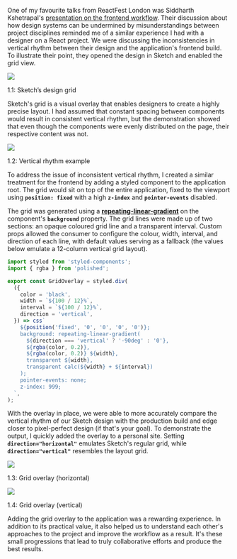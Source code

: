 
One of my favourite talks from ReactFest London was Siddharth Kshetrapal's [presentation on the frontend workflow](https://www.youtube.com/watch?v=bLgZwFRYTJ4). Their discussion about how design systems can be undermined by misunderstandings between project disciplines reminded me of a similar experience I had with a designer on a React project. We were discussing the inconsistencies in vertical rhythm between their design and the application's frontend build. To illustrate their point, they opened the design in Sketch and enabled the grid view.


![](https://s3.us-west-2.amazonaws.com/secure.notion-static.com/765c189a-0577-457d-9c77-e53b963fa3df/sketch-design-grid.jpg?X-Amz-Algorithm=AWS4-HMAC-SHA256&X-Amz-Content-Sha256=UNSIGNED-PAYLOAD&X-Amz-Credential=AKIAT73L2G45EIPT3X45%2F20230103%2Fus-west-2%2Fs3%2Faws4_request&X-Amz-Date=20230103T082411Z&X-Amz-Expires=3600&X-Amz-Signature=c52f5773c8bb561cc09a86091faa1f09050c811b8df251210bfff67237a52091&X-Amz-SignedHeaders=host&x-id=GetObject)


1.1: Sketch’s design grid


Sketch's grid is a visual overlay that enables designers to create a highly precise layout. I had assumed that constant spacing between components would result in consistent vertical rhythm, but the demonstration showed that even though the components were evenly distributed on the page, their respective content was not.


![](https://s3.us-west-2.amazonaws.com/secure.notion-static.com/08652dc5-a3f7-4a09-8ac9-ebcd82ba1075/vertical-rhythm.png?X-Amz-Algorithm=AWS4-HMAC-SHA256&X-Amz-Content-Sha256=UNSIGNED-PAYLOAD&X-Amz-Credential=AKIAT73L2G45EIPT3X45%2F20230103%2Fus-west-2%2Fs3%2Faws4_request&X-Amz-Date=20230103T082411Z&X-Amz-Expires=3600&X-Amz-Signature=05a02969955503b7d2dfb11ad836a2c1f6df774aeb94a4d305b4b3d5371b3d66&X-Amz-SignedHeaders=host&x-id=GetObject)


1.2: Vertical rhythm example


To address the issue of inconsistent vertical rhythm, I created a similar treatment for the frontend by adding a styled component to the application root. The grid would sit on top of the entire application, fixed to the viewport using **`position: fixed`** with a high **`z-index`** and **`pointer-events`** disabled.


The grid was generated using a [**repeating-linear-gradient**](https://developer.mozilla.org/en-US/docs/Web/CSS/repeating-linear-gradient) on the component's **`background`** property. The grid lines were made up of two sections: an opaque coloured grid line and a transparent interval. Custom props allowed the consumer to configure the colour, width, interval, and direction of each line, with default values serving as a fallback (the values below emulate a 12-column vertical grid layout).


```javascript
import styled from 'styled-components';
import { rgba } from 'polished';

export const GridOverlay = styled.div(
  ({
    color = 'black',
    width = `${100 / 12}%`,
    interval = `${100 / 12}%`,
    direction = 'vertical',
  }) => css`
    ${position('fixed', '0', '0', '0', '0')};
    background: repeating-linear-gradient(
      ${direction === 'vertical' ? '-90deg' : '0'},
      ${rgba(color, 0.2)},
      ${rgba(color, 0.2)} ${width},
      transparent ${width},
      transparent calc(${width} + ${interval})
    );
    pointer-events: none;
    z-index: 999;
  `,
);
```


With the overlay in place, we were able to more accurately compare the vertical rhythm of our Sketch design with the production build and edge closer to pixel-perfect design (if that's your goal). To demonstrate the output, I quickly added the overlay to a personal site. Setting **`direction="horizontal"`** emulates Sketch's regular grid, while **`direction="vertical"`** resembles the layout grid.


![](https://s3.us-west-2.amazonaws.com/secure.notion-static.com/4cf79f51-282d-4a78-8823-8689b2c20879/grid-overlay-horizontal.jpg?X-Amz-Algorithm=AWS4-HMAC-SHA256&X-Amz-Content-Sha256=UNSIGNED-PAYLOAD&X-Amz-Credential=AKIAT73L2G45EIPT3X45%2F20230103%2Fus-west-2%2Fs3%2Faws4_request&X-Amz-Date=20230103T082411Z&X-Amz-Expires=3600&X-Amz-Signature=adb746261b56b217c478d6d761ad8a17923e73c84c292146a752c9489e9bd52b&X-Amz-SignedHeaders=host&x-id=GetObject)


1.3: Grid overlay (horizontal)


![](https://s3.us-west-2.amazonaws.com/secure.notion-static.com/1d064ef9-c647-4e87-a8ba-e6bf6e150b95/grid-overlay-vertical.jpg?X-Amz-Algorithm=AWS4-HMAC-SHA256&X-Amz-Content-Sha256=UNSIGNED-PAYLOAD&X-Amz-Credential=AKIAT73L2G45EIPT3X45%2F20230103%2Fus-west-2%2Fs3%2Faws4_request&X-Amz-Date=20230103T082411Z&X-Amz-Expires=3600&X-Amz-Signature=37341fae63d9be379788fbc469bebaa867aa1429d34836008abc94274b9146c0&X-Amz-SignedHeaders=host&x-id=GetObject)


1.4: Grid overlay (vertical)


Adding the grid overlay to the application was a rewarding experience. In addition to its practical value, it also helped us to understand each other's approaches to the project and improve the workflow as a result. It's these small progressions that lead to truly collaborative efforts and produce the best results.


